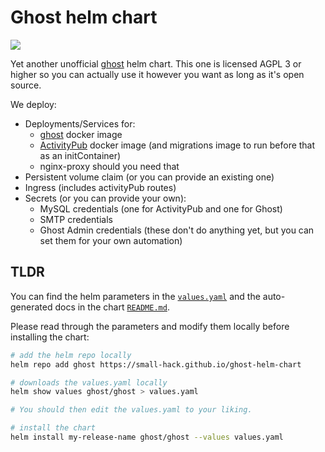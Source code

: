 # Ghost helm chart

<a href="https://github.com/small-hack/ghost-helm-chart/releases"><img src="https://img.shields.io/github/v/release/small-hack/ghost-helm-chart?style=plastic&labelColor=blue&color=green&logo=GitHub&logoColor=white"></a>

Yet another unofficial [ghost](https://ghost.org/) helm chart. This one is licensed AGPL 3 or higher so you can actually use it however you want as long as it's open source.

We deploy:

- Deployments/Services for:
  - [ghost](https://hub.docker.com/_/ghost) docker image
  - [ActivityPub](https://github.com/orgs/TryGhost/packages?repo_name=ActivityPub) docker image (and migrations image to run before that as an initContainer)
  - nginx-proxy should you need that
- Persistent volume claim (or you can provide an existing one)
- Ingress (includes activityPub routes)
- Secrets (or you can provide your own):
  - MySQL credentials (one for ActivityPub and one for Ghost)
  - SMTP credentials
  - Ghost Admin credentials (these don't do anything yet, but you can set them for your own automation)

## TLDR

You can find the helm parameters in the [`values.yaml`](./charts/ghost/values.yaml) and the auto-generated docs in the chart [`README.md`](./charts/ghost/README.md).

Please read through the parameters and modify them locally before installing the chart:

```bash
# add the helm repo locally
helm repo add ghost https://small-hack.github.io/ghost-helm-chart

# downloads the values.yaml locally
helm show values ghost/ghost > values.yaml

# You should then edit the values.yaml to your liking.

# install the chart
helm install my-release-name ghost/ghost --values values.yaml
```
